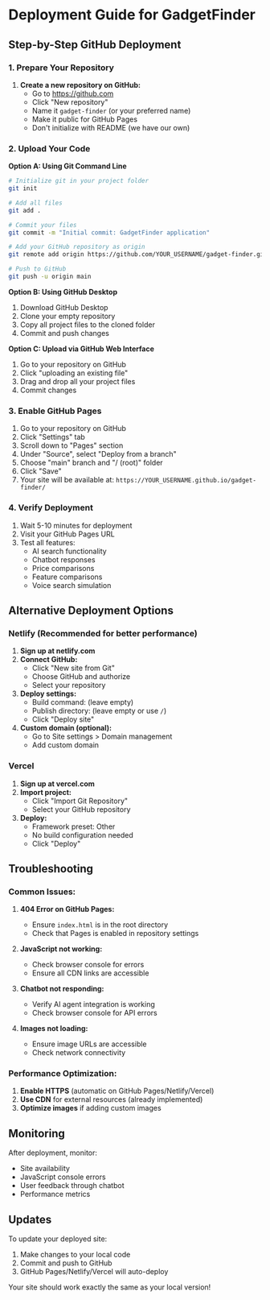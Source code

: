 # Deployment Guide for GadgetFinder

## Step-by-Step GitHub Deployment

### 1. Prepare Your Repository

1. **Create a new repository on GitHub:**
   - Go to https://github.com
   - Click "New repository"
   - Name it `gadget-finder` (or your preferred name)
   - Make it public for GitHub Pages
   - Don't initialize with README (we have our own)

### 2. Upload Your Code

**Option A: Using Git Command Line**

```bash
# Initialize git in your project folder
git init

# Add all files
git add .

# Commit your files
git commit -m "Initial commit: GadgetFinder application"

# Add your GitHub repository as origin
git remote add origin https://github.com/YOUR_USERNAME/gadget-finder.git

# Push to GitHub
git push -u origin main
```

**Option B: Using GitHub Desktop**

1. Download GitHub Desktop
2. Clone your empty repository
3. Copy all project files to the cloned folder
4. Commit and push changes

**Option C: Upload via GitHub Web Interface**

1. Go to your repository on GitHub
2. Click "uploading an existing file"
3. Drag and drop all your project files
4. Commit changes

### 3. Enable GitHub Pages

1. Go to your repository on GitHub
2. Click "Settings" tab
3. Scroll down to "Pages" section
4. Under "Source", select "Deploy from a branch"
5. Choose "main" branch and "/ (root)" folder
6. Click "Save"
7. Your site will be available at: `https://YOUR_USERNAME.github.io/gadget-finder/`

### 4. Verify Deployment

1. Wait 5-10 minutes for deployment
2. Visit your GitHub Pages URL
3. Test all features:
   - AI search functionality
   - Chatbot responses
   - Price comparisons
   - Feature comparisons
   - Voice search simulation

## Alternative Deployment Options

### Netlify (Recommended for better performance)

1. **Sign up at netlify.com**
2. **Connect GitHub:**
   - Click "New site from Git"
   - Choose GitHub and authorize
   - Select your repository
3. **Deploy settings:**
   - Build command: (leave empty)
   - Publish directory: (leave empty or use `/`)
   - Click "Deploy site"
4. **Custom domain (optional):**
   - Go to Site settings > Domain management
   - Add custom domain

### Vercel

1. **Sign up at vercel.com**
2. **Import project:**
   - Click "Import Git Repository"
   - Select your GitHub repository
3. **Deploy:**
   - Framework preset: Other
   - No build configuration needed
   - Click "Deploy"

## Troubleshooting

### Common Issues:

1. **404 Error on GitHub Pages:**
   - Ensure `index.html` is in the root directory
   - Check that Pages is enabled in repository settings

2. **JavaScript not working:**
   - Check browser console for errors
   - Ensure all CDN links are accessible

3. **Chatbot not responding:**
   - Verify AI agent integration is working
   - Check browser console for API errors

4. **Images not loading:**
   - Ensure image URLs are accessible
   - Check network connectivity

### Performance Optimization:

1. **Enable HTTPS** (automatic on GitHub Pages/Netlify/Vercel)
2. **Use CDN** for external resources (already implemented)
3. **Optimize images** if adding custom images

## Monitoring

After deployment, monitor:
- Site availability
- JavaScript console errors
- User feedback through chatbot
- Performance metrics

## Updates

To update your deployed site:
1. Make changes to your local code
2. Commit and push to GitHub
3. GitHub Pages/Netlify/Vercel will auto-deploy

Your site should work exactly the same as your local version!